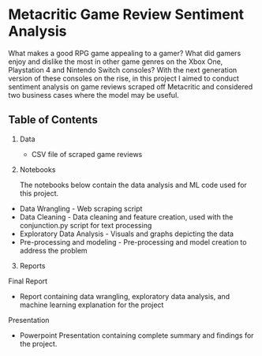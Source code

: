 # Metacritic Game Review Sentiment Analysis
What makes a good RPG game appealing to a gamer? What did gamers enjoy and dislike the most in other game genres on the Xbox One, Playstation 4 and Nintendo Switch consoles? With the next generation version of these consoles on the rise, in this project I aimed to conduct sentiment analysis on game reviews scraped off Metacritic and considered two business cases where the model may be useful.

## Table of Contents
1. Data
    * CSV file of scraped game reviews

2. Notebooks
 
   The notebooks below contain the data analysis and ML code used for this project.
 
 * Data Wrangling - Web scraping script
 * Data Cleaning - Data cleaning and feature creation, used with the conjunction.py script for text processing
 * Exploratory Data Analysis - Visuals and graphs depicting the data
 * Pre-processing and modeling - Pre-processing and model creation to address the problem

3. Reports
 
Final Report
 
 * Report containing data wrangling, exploratory data analysis, and machine learning explanation for the project
 
 Presentation
 
 * Powerpoint Presentation containing complete summary and findings for the project.
